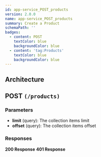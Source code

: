```yaml
---
id: app-service_POST_products
version: 2.0.0
name: app-service_POST_products
summary: Create a Product
schemaPath: ''
badges:
  - content: POST
    textColor: blue
    backgroundColor: blue
  - content: 'tag:Products'
    textColor: blue
    backgroundColor: blue
---
```

## Architecture
<NodeGraph />



## POST `(/products)`

### Parameters
- **limit** (query): The collection items limit
- **offset** (query): The collection items offset




### Responses
**200 Response**
<SchemaViewer file="response-200.json" maxHeight="500" id="response-200" />
      **401 Response**
<SchemaViewer file="response-401.json" maxHeight="500" id="response-401" />

